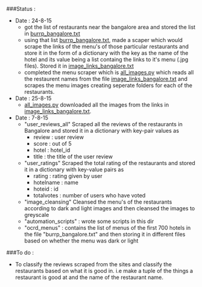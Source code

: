 ###Status : 
  * Date : 24-8-15
  	* got the list of restaurants near the bangalore area and stored the list in [burrp_bangalore.txt](https://github.com/prodicus/big_data_project/blob/master/bin/burrp_bangalore.txt)
  	* using that list [burrp_bangalore.txt](https://github.com/prodicus/big_data_project/blob/master/bin/burrp_bangalore.txt), made a scaper which would scrape the links of the menu's of those particular restaurants and store it in the form of a dictionary with the key as the name of the hotel and its value being a list containg the links to it's menu (.jpg files). Stored it in [image_links_bangalore.txt](https://github.com/prodicus/big_data_project/blob/master/bin/image_links_bangalore.txt)
  	* completed the menu scraper which is [all_images.py](https://github.com/prodicus/big_data_project/blob/master/bin/all_images.py) which reads all the restaurent names from the file [image_links_bangalore.txt](https://github.com/prodicus/big_data_project/blob/master/bin/all_images.py) and scrapes the menu images creating seperate folders for each of the restaurants.
  * Date : 25-8-15
  	* [all_images.py](https://github.com/prodicus/big_data_project/blob/master/bin/all_images.py) downloaded all the images from the links in [image_links_bangalore.txt](https://github.com/prodicus/big_data_project/blob/master/bin/image_links_bangalore.txt). 
  * Date : 7-8-15
  	* "user_reviews_all"
  	   Scraped all the reviews of the restaurants in Bangalore and stored it in a dictionary with key-pair values as
  		* review : user review
  		* score : out of 5
  		* hotel : hotel_id
  		* title : the title of the user review
  	* "user_ratings"
  	   Scraped the total rating of the restaurants and stored it in a dictionary with key-value pairs as 
  		* rating : rating given by user
  		* hotelname : name
  		* hoteid : id
  		* totalvotes : number of users who have voted
  	* "image_cleansing"
  	   Cleansed the menu's of the restaurants according to dark and light images and then cleansed the images to greyscale
  	* "automation_scripts" :  wrote some scripts in this dir 
  	* "ocrd_menus" : contains the list of menus of the first 700 hotels in the file "burrp_bangalore.txt" and then storing it in different files based on whether the menu was dark or light

###To do : 
  * To classify the reviews scraped from the sites and classify the restaurants based on what it is good in. i.e make a tuple of the things a restaurant is good at and the name of the restaurant name.